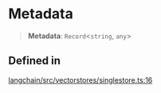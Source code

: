 Metadata
========

> **Metadata**: `Record`<`string`, `any`\>

Defined in[](#defined-in "Direct link to Defined in")
------------------------------------------------------

[langchain/src/vectorstores/singlestore.ts:16](https://github.com/hwchase17/langchainjs/blob/1c1274d/langchain/src/vectorstores/singlestore.ts#L16)